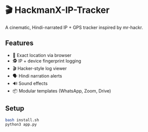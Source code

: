 # 🎬 HackmanX-IP-Tracker

A cinematic, Hindi-narrated IP + GPS tracker inspired by mr-hackr.

## Features
- 📍 Exact location via browser
- 🕵️ IP + device fingerprint logging
- 🎬 Hacker-style log viewer
- 🗣️ Hindi narration alerts
- 🔊 Sound effects
- 📦 Modular templates (WhatsApp, Zoom, Drive)

## Setup
```bash
bash install.sh
python3 app.py

